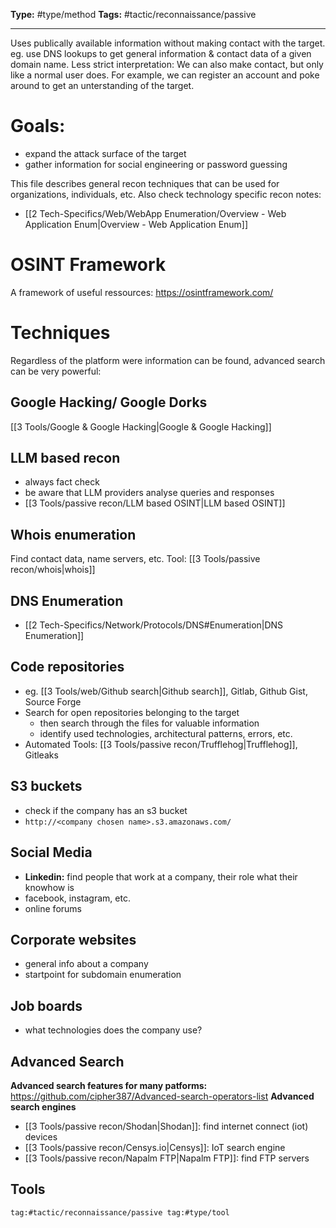 **Type:** #type/method
**Tags:**  #tactic/reconnaissance/passive

---
Uses publically available information without making contact with the target. eg. use DNS lookups to get general information & contact data of a given domain name.
Less strict interpretation: We can also make contact, but only like a normal user does. For example, we can register an account and poke around to get an unterstanding of the target.
# Goals:
- expand the attack surface of the target
- gather information for social engineering or password guessing

This file describes general recon techniques that can be used for organizations, individuals, etc. Also check technology specific recon notes:
- [[2 Tech-Specifics/Web/WebApp Enumeration/Overview - Web Application Enum|Overview - Web Application Enum]]
# OSINT Framework
A framework of useful ressources: https://osintframework.com/
# Techniques
Regardless of the platform were information can be found, advanced search can be very powerful:
## Google Hacking/ Google Dorks
[[3 Tools/Google & Google Hacking|Google & Google Hacking]]
## LLM based recon
- always fact check
- be aware that LLM providers analyse queries and responses
- [[3 Tools/passive recon/LLM based OSINT|LLM based OSINT]]
## Whois enumeration
Find contact data, name servers, etc.
Tool: [[3 Tools/passive recon/whois|whois]]
## DNS Enumeration
- [[2 Tech-Specifics/Network/Protocols/DNS#Enumeration|DNS Enumeration]]
## Code repositories
- eg. [[3 Tools/web/Github search|Github search]], Gitlab, Github Gist, Source Forge
- Search for open repositories belonging to the target
	- then search through the files for valuable information
	- identify used technologies, architectural patterns, errors, etc.
- Automated Tools: [[3 Tools/passive recon/Trufflehog|Trufflehog]], Gitleaks
## S3 buckets
- check if the company has an s3 bucket
- `http://<company chosen name>.s3.amazonaws.com/`
## Social Media
- **Linkedin:** find people that work at a company, their role what their knowhow is 
- facebook, instagram, etc.
- online forums
## Corporate websites
- general info about a company
- startpoint for subdomain enumeration
## Job boards
- what technologies does the company use?
## Advanced Search
**Advanced search features for many patforms:** https://github.com/cipher387/Advanced-search-operators-list
**Advanced search engines**
- [[3 Tools/passive recon/Shodan|Shodan]]: find internet connect (iot) devices
- [[3 Tools/passive recon/Censys.io|Censys]]: IoT search engine
- [[3 Tools/passive recon/Napalm FTP|Napalm FTP]]: find FTP servers

## Tools
```query
tag:#tactic/reconnaissance/passive tag:#type/tool 
```





